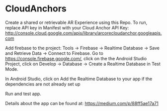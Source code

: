 # CloudAnchors

Create a shared or retrievable AR Experience using this Repo. To run, replace API key in Manifest with your Cloud Anchor API Key:
http://console.cloud.google.com/apis/library/arcorecloudanchor.googleapis.com

Add firebase to the project: Tools -> Firebase -> Realtime Database -> Save and Retrieve Data -> Connect to Firebase.
Go to https://console.firebase.google.com/, click on the the Android Studio Project, click on Develop -> Database -> Create a Realtime Database in Test Mode.

In Android Studio, click on Add the Realtime Database to your app if the dependencies are not already set up

Run and test app.

Details about the app can be found at: https://medium.com/p/88ff5ae17a71
